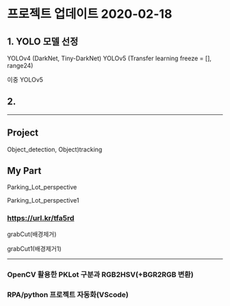 # 프로젝트 업데이트 2020-02-18

## 1. YOLO 모델 선정

YOLOv4 (DarkNet, Tiny-DarkNet)
YOLOv5 (Transfer learning freeze = [], range24)

이중 YOLOv5 

## 2. 

-------------------------------------

## Project
Object_detection, Object)tracking

## My Part

Parking_Lot_perspective

Parking_Lot_perspective1

### https://url.kr/tfa5rd

grabCut(배경제거)

grabCut1(배경제거1)

-------------------------------------

### OpenCV 활용한 PKLot 구분과 RGB2HSV(+BGR2RGB 변환)
### RPA/python 프로젝트 자동화(VScode)

 
